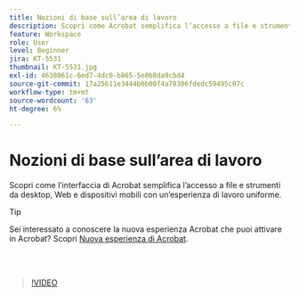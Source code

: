 ```yaml
---
title: Nozioni di base sull’area di lavoro
description: Scopri come Acrobat semplifica l’accesso a file e strumenti da desktop, Web e dispositivi mobili
feature: Workspace
role: User
level: Beginner
jira: KT-5531
thumbnail: KT-5531.jpg
exl-id: 4638061c-6ed7-4dc0-b865-5e0b8da9cbd4
source-git-commit: 17a25611e3444b0b00f4a78306fdedc59495c07c
workflow-type: tm+mt
source-wordcount: '63'
ht-degree: 6%

---
```


# Nozioni di base sull’area di lavoro

Scopri come l’interfaccia di Acrobat semplifica l’accesso a file e strumenti da desktop, Web e dispositivi mobili con un’esperienza di lavoro uniforme.

>[!TIP]
>
>Sei interessato a conoscere la nuova esperienza Acrobat che puoi attivare in Acrobat? Scopri [Nuova esperienza di Acrobat](new-workspace.md).

<br> 

>[!VIDEO](https://video.tv.adobe.com/v/3409171?quality=12&learn=on&hidetitle=true&captions=ita)
